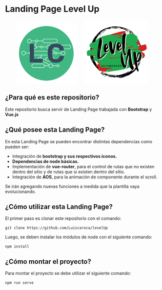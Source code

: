 # Landing Page Level Up

<p align="center">
  <img src=src/assets/LC_logo.png alt="Logo Luis Caroca" style="height: 200px; margin-right: 10px;"/>
  <img src=src/assets/logo.png alt="Logo Level Up" style="height: 210px; margin-left: 10px;"/>
</p>

## ¿Para qué es este repositorio?

Este repositorio busca servir de Landing Page trabajada con <strong>Bootstrap</strong> y <strong>Vue.js</strong>

## ¿Qué posee esta Landing Page?

En esta Landing Page se pueden encontrar distintas dependencias como pueden ser:

- Integración de <strong>bootstrap y sus respectivos íconos.</strong>
- <strong>Dependencias de node básicas.</strong>
- Implementación de <strong>vue-router</strong>, para el control de rutas que no existen dentro del sitio y de rutas que si existen dentro del sitio.
- Integración de <strong>AOS</strong>, para la animación de componente durante el scroll.

Se irán agregando nuevas funciones a medida que la plantilla vaya evolucionando.

## ¿Cómo utilizar esta Landing Page?

El primer paso es clonar este repositorio con el comando:
```
git clone https://github.com/Luiscaroca/levelUp
```
Luego, se deben instalar los módulos de node con el siguiente comando:
```
npm install
```

## ¿Cómo montar el proyecto?

Para montar el proyecto se debe utilizar el siguiente comando:
```
npm run serve
```